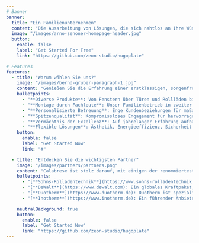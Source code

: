 ```yaml
---
# Banner
banner:
  title: "Ein Familienunternehmen"
  content: "Die Ausarbeitung von Lösungen, die sich nahtlos an Ihre Wünsche anpassen, ist der Kern unserer Kompetenz. Als Familienunternehmen in zweiter Generation zeichnen wir uns durch den Einbau und das Ausmessen einer breiten Palette von Produkten aus, darunter Fenster, Türen, Rollläden, Vordächer und Markisen. Unser Engagement für außergewöhnliche Qualität und enge, persönliche Beziehungen zu unseren Kunden bleibt der Grundstein unseres Erfolgs."
  image: "/images/arno-senoner-homepage-header.jpg"
  button:
    enable: false
    label: "Get Started For Free"
    link: "https://github.com/zeon-studio/hugoplate"

# Features
features:
  - title: "Warum wählen Sie uns?"
    image: "/images/bernd-gruber-paragraph-1.jpg"
    content: "Genießen Sie die Erfahrung einer erstklassigen, sorgenfreien Installation."
    bulletpoints:
      - "**Diverse Produkte**: Von Fenstern über Türen und Rollläden bis hin zu Vordächern - *wir haben alles*"
      - "**Montage durch Fachleute**: Unser Familienbetrieb in zweiter Generation garantiert eine perfekte Passform"
      - "**Personalisierte Betreuung**: Enge Kundenbeziehungen für maßgeschneiderte Lösungen und Verständnis"
      - "**Spitzenqualität**: Kompromissloses Engagement für hervorragende Leistungen, Erfüllung und Übertreffen von Branchenstandards"
      - "**Vermächtnis der Exzellenz**: Auf jahrelanger Erfahrung aufbauend, ist es unsere Tradition, Kundenzufriedenheit zu gewährleisten"
      - "**Flexible Lösungen**: Ästhetik, Energieeffizienz, Sicherheit - maßgeschneiderte Lösungen für Ihre Bedürfnisse"
    button:
      enable: false
      label: "Get Started Now"
      link: "#"

  - title: "Entdecken Sie die wichtigsten Partner"
    image: "/images/partners/partners.png"
    content: "Calabrese ist stolz darauf, mit einigen der renommiertesten Namen in der Branche zusammenzuarbeiten. Unsere wichtigsten Partner spielen eine entscheidende Rolle in unserem Bestreben, erstklassige Qualität und erstklassigen Service zu liefern. Sie sind:"
    bulletpoints:
      - "[**Sohns-Rolladentechnik**](https://www.sohns-rolladentechnik.de): Ein renommierter Name, der für Qualität und Innovation steht."
      - "[**DeWalt**](https://www.dewalt.com): Ein globales Kraftpaket, das für seine robusten und zuverlässigen Produkte bekannt ist."
      - "[**Duotherm**](https://www.duotherm.de): Duotherm ist spezialisiert auf hochwertige Rollläden und Jalousien, die effektiven Sonnenschutz, Privatsphäre und Energieeffizienz für Wohn- und Geschäftsräume bieten."
      - "[**Inotherm**](https://www.inotherm.de): Ein führender Anbieter von hochwertigen Türen, die die Ästhetik und Funktionalität unserer Projekte verbessern."

    neutralBackground: true
    button:
      enable: false
      label: "Get Started Now"
      link: "https://github.com/zeon-studio/hugoplate"
---
```

